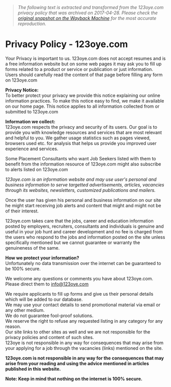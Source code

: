 > *The following text is extracted and transformed from the 123oye.com privacy policy that was archived on 2017-04-28. Please check the [original snapshot on the Wayback Machine](https://web.archive.org/web/20170428095742id_/http%3A//www.123oye.com/privacy-policy) for the most accurate reproduction.*

# Privacy Policy - 123oye.com

Your Privacy is important to us. 123oye.com does not accept resumes and is a free information website but on some web pages it may ask you to fill up forms related to a product or service or publication or just information. Users should carefully read the content of that page before filling any form on 123oye.com

**Privacy Notice:**  
To better protect your privacy we provide this notice explaining our online information practices. To make this notice easy to find, we make it available on our home page. This notice applies to all information collected from or submitted to 123oye.com

**Information we collect:**  
123oye.com respects the privacy and security of its users. Our goal is to provide you with knowledge resources and services that are most relevant and helpful to you. We gather usage statistics such as pages viewed, browsers used etc. for analysis that helps us provide you improved user experience and services.

Some Placement Consultants who want Job Seekers listed with them to benefit from the information resource of 123oye.com might also subscribe to alerts listed on 123oye.com

_123oye.com is an information website and may use user's personal and business information to serve targetted advertisements, articles, vacancies through its websites, newsletters, customized publications and mailers._

Once the user has given his personal and business information on our site he might start receiving job alerts and content that might and might not be of their interest.

123oye.com takes care that the jobs, career and education information posted by employers, recruiters, consultants and individuals is genuine and useful in your job hunt and career development and no fee is charged from the users who respond to the jobs and information posted on the site unless specifically mentioned but we cannot guarantee or warranty the genuineness of the same.

**How we protect your information?**  
Unfortunately no data transmission over the internet can be guaranteed to be 100% secure.

We welcome any questions or comments you have about 123oye.com. Please direct them to info@123oye.com

We require applicants to fill up forms and give us their personal details which will be added to our database.  
We may use your contact details to send promotional material via email or any other medium.  
We do not guarantee fool-proof solutions.  
We reserve the right to refuse any requested listing in any category for any reason.  
Our site links to other sites as well and we are not responsible for the privacy policies and content of such sites.  
123oye is not responsible in any way for consequences that may arise from your applying for a job through the vacancies (links) mentioned on the site.

**123oye.com is not responsible in any way for the consequences that may arise from your reading and using the advice mentioned in articles published in this website.**

**Note: Keep in mind that nothing on the internet is 100% secure.**
